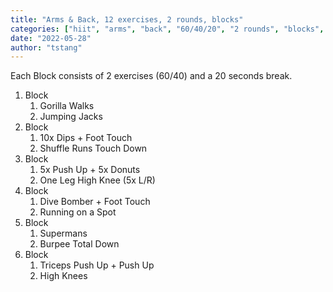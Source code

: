 ```yaml
---
title: "Arms & Back, 12 exercises, 2 rounds, blocks"
categories: ["hiit", "arms", "back", "60/40/20", "2 rounds", "blocks", "jumping"]
date: "2022-05-28"
author: "tstang"
---
```


Each Block consists of 2 exercises (60/40) and a 20 seconds break. 

1. Block
   1. Gorilla Walks
   1. Jumping Jacks
1. Block
   1. 10x Dips + Foot Touch
   1. Shuffle Runs Touch Down
1. Block
   1. 5x Push Up + 5x Donuts
   1. One Leg High Knee (5x L/R)
1. Block
   1. Dive Bomber + Foot Touch
   1. Running on a Spot
1. Block
   1. Supermans
   1. Burpee Total Down
1. Block
   1. Triceps Push Up + Push Up
   1. High Knees
